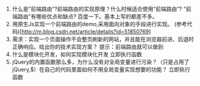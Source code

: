 1. 什么是“前端路由”?前端路由的实现原理？什么时候适合使用“前端路由”? “前端路由”有哪些优点和缺点?
    百度一下。基本上写的都差不多。
2. 用原生Js实现一个前端路由的demo,采用面向对象的手段进行实现。
    (参考代码)[http://m.blog.csdn.net/article/details?id=51850769]
3. 需求：实现一个页面操作不会整页刷新的网站，并且能在浏览器前进、后退时正确响应。给出你的技术实现方案？
    提示：前端路由就可以做到
4. 什么是模块化开发，如何实现模块化开发
    立即执行函数
5. jQuery的内置函数那么多，为什么没有对全局变量进行污染？（只是占用了jQuery,$）在自己的代码里面如何不用全局变量实现想要的功能？
    立即执行函数